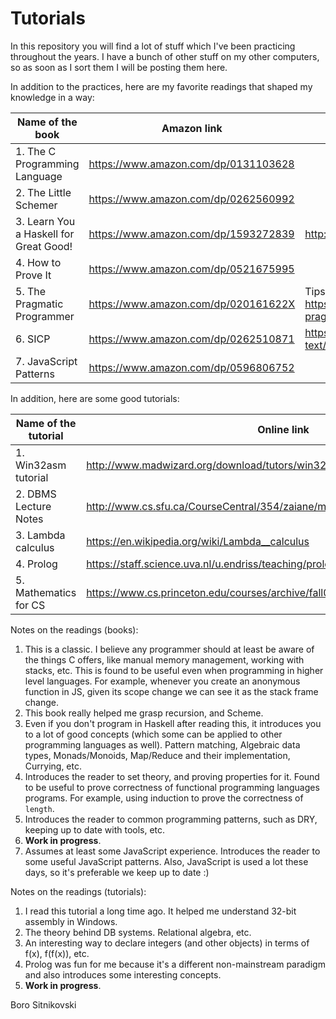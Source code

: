 Tutorials
=========
In this repository you will find a lot of stuff which I've been practicing throughout the years. I have a bunch of other stuff on my other computers, so as soon as I sort them I will be posting them here.

In addition to the practices, here are my favorite readings that shaped my knowledge in a way:

| Name of the book                       | Amazon link                          | Online link |
| -------------------------------------- | ------------------------------------ | ----------- |
| 1. The C Programming Language          | https://www.amazon.com/dp/0131103628 | |
| 2. The Little Schemer                  | https://www.amazon.com/dp/0262560992 | |
| 3. Learn You a Haskell for Great Good! | https://www.amazon.com/dp/1593272839 | http://learnyouahaskell.com/chapters |
| 4. How to Prove It                     | https://www.amazon.com/dp/0521675995 | |
| 5. The Pragmatic Programmer            | https://www.amazon.com/dp/020161622X | Tips summarized https://blog.codinghorror.com/a-pragmatic-quick-reference |
| 6. SICP                                | https://www.amazon.com/dp/0262510871 | https://mitpress.mit.edu/sicp/full-text/book/book.html |
| 7. JavaScript Patterns                 | https://www.amazon.com/dp/0596806752 | |

In addition, here are some good tutorials:

| Name of the tutorial    | Online link |
| ----------------------- | ----------- |
| 1. Win32asm tutorial    | http://www.madwizard.org/download/tutors/win32asmtutorial.zip |
| 2. DBMS Lecture Notes   | http://www.cs.sfu.ca/CourseCentral/354/zaiane/material/notes/contents.html |
| 3. Lambda calculus      | https://en.wikipedia.org/wiki/Lambda__calculus |
| 4. Prolog               | https://staff.science.uva.nl/u.endriss/teaching/prolog/prolog.pdf |
| 5. Mathematics for CS   | https://www.cs.princeton.edu/courses/archive/fall06/cos341/handouts/mathcs.pdf |

Notes on the readings (books):

1. This is a classic. I believe any programmer should at least be aware of the things C offers, like manual memory management, working with stacks, etc. This is found to be useful even when programming in higher level languages. For example, whenever you create an anonymous function in JS, given its scope change we can see it as the stack frame change.
2. This book really helped me grasp recursion, and Scheme.
3. Even if you don't program in Haskell after reading this, it introduces you to a lot of good concepts (which some can be applied to other programming languages as well). Pattern matching, Algebraic data types, Monads/Monoids, Map/Reduce and their implementation, Currying, etc.
4. Introduces the reader to set theory, and proving properties for it. Found to be useful to prove correctness of functional programming languages programs. For example, using induction to prove the correctness of `length`.
5. Introduces the reader to common programming patterns, such as DRY, keeping up to date with tools, etc.
6. **Work in progress**.
7. Assumes at least some JavaScript experience. Introduces the reader to some useful JavaScript patterns. Also, JavaScript is used a lot these days, so it's preferable we keep up to date :)

Notes on the readings (tutorials):

1. I read this tutorial a long time ago. It helped me understand 32-bit assembly in Windows.
2. The theory behind DB systems. Relational algebra, etc.
3. An interesting way to declare integers (and other objects) in terms of f(x), f(f(x)), etc.
4. Prolog was fun for me because it's a different non-mainstream paradigm and also introduces some interesting concepts.
5. **Work in progress**.

Boro Sitnikovski
